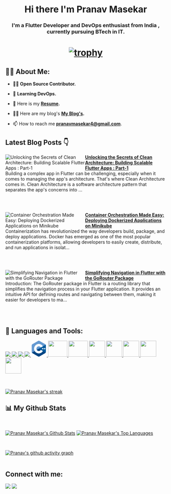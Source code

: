 <!-- <a href="#"><img width="100%" height="auto" src="https://i.imgur.com/iXuL1HG.png" height="175px"/></a> -->

<h1 align="center">Hi there I'm Pranav Masekar</h1>
<h3 align="center">I'm a Flutter Developer and DevOps enthusiast from India , currently pursuing BTech in IT. </h3>

<h1 align ="center">

 [![trophy](https://github-profile-trophy.vercel.app/?username=PranavMasekar&theme=onedark&column=-1)](https://github.com/ryo-ma/github-profile-trophy)
 
</h1>

## 🙋‍♂️ About Me:

- 👨‍💻  **Open Source Contributor.**

- 🌱 **Learning DevOps.**

- 👯 Here is my **[Resume](https://drive.google.com/file/d/1FJH75DWX0XN9Lep8R2EEim94-dqZvo_y/view?usp=share_link).**

- 👨‍💻 Here are my blog's **[My Blog's](https://sungod.hashnode.dev/).**

- 📫 How to reach me **pranavmasekar4@gmail.com**.

## Latest Blog Posts 👇
<!-- HASHNODE_BLOG:START -->
<p align="left">
<a href="https://sungod.hashnode.dev//flutter-clean-architecture-part-1" title="Unlocking the Secrets of Clean Architecture: Building Scalable Flutter Apps : Part-1"><img src="https://cdn.hashnode.com/res/hashnode/image/upload/v1684479545888/cd511b3c-6f34-46dc-90b6-5fda1edda42f.png" alt="Unlocking the Secrets of Clean Architecture: Building Scalable Flutter Apps : Part-1" width="250px" align="left" /></a>
<a href="https://sungod.hashnode.dev//flutter-clean-architecture-part-1" title="Unlocking the Secrets of Clean Architecture: Building Scalable Flutter Apps : Part-1"><strong>Unlocking the Secrets of Clean Architecture: Building Scalable Flutter Apps : Part-1</strong></a>
<br/> Building a complex app in Flutter can be challenging, especially when it comes to managing the app's architecture. That's where Clean Architecture comes in. Clean Architecture is a software architecture pattern that separates the app's concerns into ... </p> <br/> <br/>
<p align="left">
<a href="https://sungod.hashnode.dev//minikube" title="Container Orchestration Made Easy: Deploying Dockerized Applications on Minikube"><img src="https://cdn.hashnode.com/res/hashnode/image/upload/v1683795313716/defdb4f4-6b7b-4bf2-b6de-d4cf5d4d27c2.png" alt="Container Orchestration Made Easy: Deploying Dockerized Applications on Minikube" width="250px" align="left" /></a>
<a href="https://sungod.hashnode.dev//minikube" title="Container Orchestration Made Easy: Deploying Dockerized Applications on Minikube"><strong>Container Orchestration Made Easy: Deploying Dockerized Applications on Minikube</strong></a>
<br/> Containerization has revolutionized the way developers build, package, and deploy applications. Docker has emerged as one of the most popular containerization platforms, allowing developers to easily create, distribute, and run applications in isolat... </p> <br/> <br/>
<p align="left">
<a href="https://sungod.hashnode.dev//gorouter" title="Simplifying Navigation in Flutter with the GoRouter Package"><img src="https://cdn.hashnode.com/res/hashnode/image/upload/v1680544851127/339e3e1c-e4f2-4939-8046-4b43947f179a.jpeg" alt="Simplifying Navigation in Flutter with the GoRouter Package" width="250px" align="left" /></a>
<a href="https://sungod.hashnode.dev//gorouter" title="Simplifying Navigation in Flutter with the GoRouter Package"><strong>Simplifying Navigation in Flutter with the GoRouter Package</strong></a>
<br/> Introduction:
The GoRouter package in Flutter is a routing library that simplifies the navigation process in your Flutter application. It provides an intuitive API for defining routes and navigating between them, making it easier for developers to ma... </p> <br/> <br/>
<!-- HASHNODE_BLOG:END -->

## 🚀 Languages and Tools:

<p align="left"> 
    <a href="https://flutter.dev/" target="_blank"> <img src="https://img.icons8.com/color/48/000000/flutter.png"/> </a>
    <a href="https://dart.dev/" target="_blank"> <img src="https://img.icons8.com/color/48/000000/dart.png"/> </a> 
    </a>  
    <a href="https://firebase.google.com/" target="_blank"> <img src="https://img.icons8.com/color/48/000000/firebase.png"/> </a>  
    <a href="https://git-scm.com/" target="_blank"> <img src="https://img.icons8.com/color/48/000000/git.png"/> </a> 
    <a href="http://www.cplusplus.org/" target="_blank"> <img src="https://raw.githubusercontent.com/devicons/devicon/2ae2a900d2f041da66e950e4d48052658d850630/icons/cplusplus/cplusplus-original.svg" height="50" /> </a> 
    <a href="https://go.dev/" target="_blank"> <img src="https://go.dev/blog/go-brand/Go-Logo/PNG/Go-Logo_Fuchsia.png" height="50" width = "60"/>
    <a href="https://hub.docker.com/u/pranav18vk" target="_blank"> <img src="https://camo.githubusercontent.com/d5942ae771b21e3ea0576598c5c2b2070c0c4f6028e2605691a5c07b94923800/68747470733a2f2f696d672e69636f6e73382e636f6d2f636f6c6f722f34382f3030303030302f646f636b65722e706e67" height="50" width = "60"/>
    <a href="https://kubernetes.io/" target="_blank"> <img src="https://camo.githubusercontent.com/6d20d4c78e20fa7c89ac8da5ac3073ddc12e05513e13d0dad8af6072187812c9/68747470733a2f2f696d672e69636f6e73382e636f6d2f636f6c6f722f34382f3030303030302f6b756265726e657465732e706e67" height="50" width = "50"/>
    <a href="https://www.jenkins.io/" target="_blank"> <img src="https://seeklogo.com/images/J/jenkins-logo-07C99BD83D-seeklogo.com.png" height="50" width = "50"/>
    <a href="https://circleci.com/" target="_blank"> <img src="https://user-images.githubusercontent.com/296864/90276707-f691d800-de29-11ea-8d36-a4a756e3b524.png" height="50" width = "50"/>
    <a href="https://docs.github.com/en/actions/learn-github-actions/understanding-github-actions" target="_blank"> <img src="https://avatars.githubusercontent.com/u/54465427?v=4" height="50" width = "50"/>
    <a href="https://www.terraform.io/" target="_blank"> <img src="https://i.pinimg.com/originals/c7/ad/46/c7ad4682fa6042d1c13f8703ec727ccc.png" height="50" width = "50"/>
   
</p>

<br/>

<p align="left">
    <a href="https://github.com/PranavMasekar/github-readme-streak-stats">
        <img title="🔥 Get streak stats for your profile at git.io/streak-stats" alt="Pranav Masekar's streak" src="https://github-readme-streak-stats.herokuapp.com/?user=PranavMasekar&theme=black-ice&hide_border=true&stroke=0000&background=060A0CD0"/>
    </a>
</p>

## 📊 My Github Stats

  <br/>
  <p align="left">
    <a href="https://github.com/PranavMasekar/github-readme-stats"><img alt="Pranav Masekar's Github Stats" src="https://github-readme-stats-git-master-pranavmasekar.vercel.app/api?username=PranavMasekar&show_icons=true&count_private=true&theme=react&hide_border=true&bg_color=0D1117" /></a>
    <a href="https://github.com/PranavMasekar/github-readme-stats"><img alt="Pranav Masekar's Top Languages" src="https://github-readme-stats-git-master-pranavmasekar.vercel.app/api/top-langs/?username=PranavMasekar&langs_count=8&count_private=true&layout=compact&theme=react&hide_border=true&bg_color=0D1117" />
    </a>
  </p>
  <br/>

[![Pranav's github activity graph](https://github-readme-activity-graph.cyclic.app/graph?username=PranavMasekar&theme=react-dark)](https://github.com/PranavMasekar/github-readme-activity-graph)
<br/>
<br/>

## Connect with me:
<p align="left">

<a href = "https://www.linkedin.com/in/pranav-masekar-556534214/"><img src="https://img.icons8.com/fluent/48/000000/linkedin.png"/></a>
<a href = "https://www.instagram.com/pranav_18_vk/"><img src="https://img.icons8.com/fluent/48/000000/instagram-new.png"/></a>

</p>
